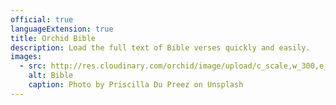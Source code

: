 ```yaml
---
official: true
languageExtension: true
title: Orchid Bible
description: Load the full text of Bible verses quickly and easily.
images:
  - src: http://res.cloudinary.com/orchid/image/upload/c_scale,w_300,e_blur:150/v1524973072/plugins/bible.jpg
    alt: Bible
    caption: Photo by Priscilla Du Preez on Unsplash
---
```

